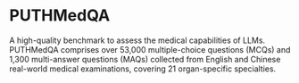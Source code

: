 # PUTHMedQA
A high-quality benchmark to assess the medical capabilities of LLMs. PUTHMedQA comprises over 53,000 multiple-choice questions (MCQs) and 1,300 multi-answer questions (MAQs) collected from English and Chinese real-world medical examinations, covering 21 organ-specific specialties.
